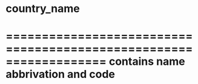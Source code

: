 # country_name

==================================================================
           contains name abbrivation and code
==================================================================
